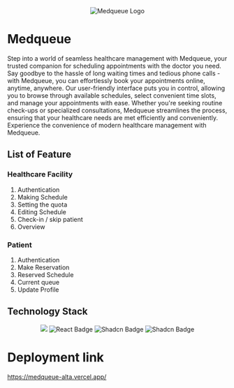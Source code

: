 <div align="center">
<img src="https://avatars.githubusercontent.com/u/164977556?s=200&v=4" alt="Medqueue Logo">
</div>

# Medqueue
Step into a world of seamless healthcare management with Medqueue, your trusted companion for scheduling appointments with the doctor you need. Say goodbye to the hassle of long waiting times and tedious phone calls - with Medqueue, you can effortlessly book your appointments online, anytime, anywhere. Our user-friendly interface puts you in control, allowing you to browse through available schedules, select convenient time slots, and manage your appointments with ease. Whether you're seeking routine check-ups or specialized consultations, Medqueue streamlines the process, ensuring that your healthcare needs are met efficiently and conveniently. Experience the convenience of modern healthcare management with Medqueue.

## List of Feature

### Healthcare Facility
1. Authentication
2. Making Schedule
3. Setting the quota
4. Editing Schedule
5. Check-in / skip patient
6. Overview

### Patient
1. Authentication
2. Make Reservation
3. Reserved Schedule
4. Current queue
5. Update Profile

## Technology Stack
<div align="center">
      <img src="https://img.shields.io/badge/TypeScript-007ACC?style=for-the-badge&logo=typescript&logoColor=white">
      <img src="https://img.shields.io/badge/react-61DBFB?logo=react&logoColor=000&style=for-the-badge" alt="React Badge">
      <img src="https://img.shields.io/badge/shadcn%2Fui-000000?style=for-the-badge&logo=shadcnui&logoColor=white" alt="Shadcn Badge">
      <img src="https://img.shields.io/badge/Tailwind_CSS-38B2AC?style=for-the-badge&logo=tailwind-css&logoColor=white" alt="Shadcn Badge">
</div>

# Deployment link

https://medqueue-alta.vercel.app/